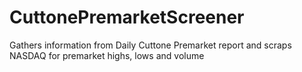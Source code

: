 # CuttonePremarketScreener

Gathers information from Daily Cuttone Premarket report and scraps NASDAQ for premarket highs, lows and volume
